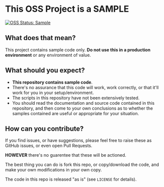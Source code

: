 # This OSS Project is a SAMPLE

[![OSS Status: Sample][sample-badge]][sample-markdown]

## What does that mean?

This project contains sample code only. **Do not use this in a production environment** or any environment of value.

## What should you expect?

- **This repository contains sample code**.  
- There's no assurance that this code will work, work correctly, or that it'll work for you in your setup/environment.
- The scripts in this repository have not been extensively tested.
- You should read the documentation and source code contained in this repository, and then come to your own conclusions as to whether the samples contained are useful or appropriate for your situation.

## How can you contribute?

If you find issues, or have suggestions, please feel free to raise these as GitHub issues, or even open Pull Requests.

**HOWEVER** there's no guarentee that these will be actioned.

The best thing you can do is fork this repo, or copy/download the code, and make your own modifications in your own copy.

The code in this repo is released "as is" (see `LICENSE` for details).

[sample-badge]: https://img.shields.io/badge/OSS%20Status-Sample-orange.svg
[sample-markdown]: OSS_STATUS.md
